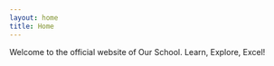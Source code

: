 ```yaml
---
layout: home
title: Home 
---
```



Welcome to the official website of Our School. Learn, Explore, Excel!
